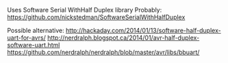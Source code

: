 Uses Software Serial WithHalf Duplex library
Probably: https://github.com/nickstedman/SoftwareSerialWithHalfDuplex

Possible alternative: 
http://hackaday.com/2014/01/13/software-half-duplex-uart-for-avrs/
http://nerdralph.blogspot.ca/2014/01/avr-half-duplex-software-uart.html
https://github.com/nerdralph/nerdralph/blob/master/avr/libs/bbuart/
